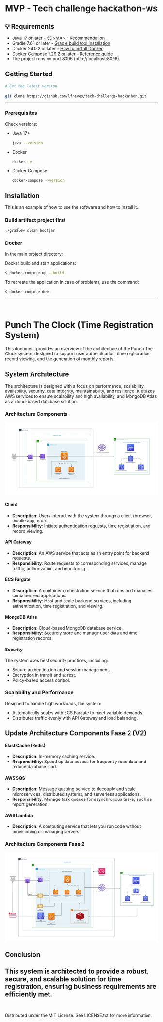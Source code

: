 # MVP - Tech challenge hackathon-ws

## 💡 Requirements

- Java 17 or later - [SDKMAN - Recommendation](https://sdkman.io/install)
- Gradle 7.6.1 or later - [Gradle build tool Installation](https://gradle.org/install/)
- Docker 24.0.2 or later - [How to install Docker](https://docs.docker.com/engine/install/)
- Docker Compose 1.29.2 or later - [Reference guide](https://docs.docker.com/compose/install/)
- The project runs on port 8096 (http://localhost:8096).

<!-- GETTING STARTED -->
## Getting Started

```sh
# Get the latest version

git clone https://github.com/lfneves/tech-challenge-hackathon.git
```
---

### Prerequisites
Check versions:
* Java 17+
  ```sh
  java --version
  ```

* Docker
  ```sh
  docker -v
  ```

* Docker Compose
  ```sh
  docker-compose --version
  ```

## Installation
This is an example of how to use the software and how to install it.

### Build artifact project first
```sh
./gradlew clean bootjar
```

### Docker

In the main project directory:

Docker build and start applications:
  ```sh 
  $ docker-compose up --build
  ```

To recreate the application in case of problems, use the command:

  ```
  $ docker-compose down
  ```
---


</br>

# Punch The Clock (Time Registration System)

This document provides an overview of the architecture of the Punch The Clock system, designed to support user authentication, time registration, record viewing, and the generation of monthly reports.

## System Architecture

The architecture is designed with a focus on performance, scalability, availability, security, data integrity, maintainability, and resilience. It utilizes AWS services to ensure scalability and high availability, and MongoDB Atlas as a cloud-based database solution.

### Architecture Components

![Alt text](images/hackathon_mvp.png)

#### Client

- **Description**: Users interact with the system through a client (browser, mobile app, etc.).
- **Responsibility**: Initiate authentication requests, time registration, and record viewing.

#### API Gateway

- **Description**: An AWS service that acts as an entry point for backend requests.
- **Responsibility**: Route requests to corresponding services, manage traffic, authorization, and monitoring.

#### ECS Fargate

- **Description**: A container orchestration service that runs and manages containerized applications.
- **Responsibility**: Host and scale backend services, including authentication, time registration, and viewing.

#### MongoDB Atlas

- **Description**: Cloud-based MongoDB database service.
- **Responsibility**: Securely store and manage user data and time registration records.

#### Security

The system uses best security practices, including:

- Secure authentication and session management.
- Encryption in transit and at rest.
- Policy-based access control.

### Scalability and Performance

Designed to handle high workloads, the system:

- Automatically scales with ECS Fargate to meet variable demands.
- Distributes traffic evenly with API Gateway and load balancing.


## Update Architecture Components Fase 2 (V2)

#### ElastiCache (Redis)

- **Description**: In-memory caching service.
- **Responsibility**: Speed up data access for frequently read data and reduce database load.

#### AWS SQS

- **Description**: Message queuing service to decouple and scale microservices, distributed systems, and serverless applications.
- **Responsibility**: Manage task queues for asynchronous tasks, such as report generation.

#### AWS Lambda

- **Description**: A computing service that lets you run code without provisioning or managing servers.

### Architecture Components Fase 2

![Alt text](images/hackathon_fase2.png)


## Conclusion

This system is architected to provide a robust, secure, and scalable solution for time registration, ensuring business requirements are efficiently met.
---

</br>

Distributed under the MIT License. See LICENSE.txt for more information.
